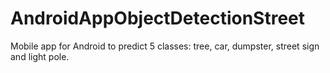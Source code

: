 # AndroidAppObjectDetectionStreet

Mobile app for Android to predict 5 classes: tree, car, dumpster, street sign and light pole.
